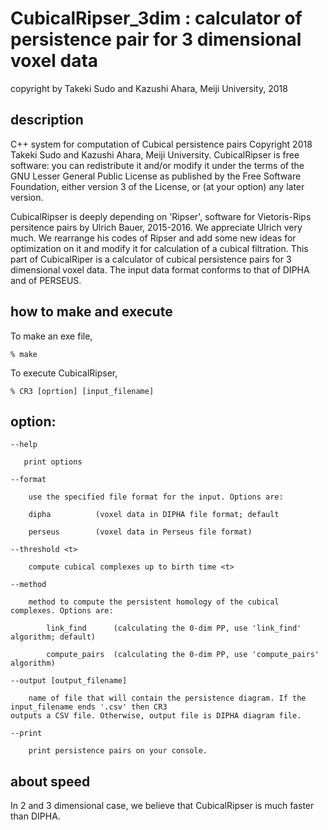 # CubicalRipser_3dim : calculator of persistence pair for 3 dimensional voxel data

copyright by Takeki Sudo and Kazushi Ahara, Meiji University, 2018

## description

C++ system for computation of Cubical persistence pairs
Copyright 2018 Takeki Sudo and Kazushi Ahara, Meiji University.
CubicalRipser is free software: you can redistribute it and/or modify it under
the terms of the GNU Lesser General Public License as published by the
Free Software Foundation, either version 3 of the License, or (at your option)
any later version.

CubicalRipser is deeply depending on 'Ripser', software for Vietoris-Rips 
persitence pairs by Ulrich Bauer, 2015-2016.  We appreciate Ulrich very much.
We rearrange his codes of Ripser and add some new ideas for optimization on it 
and modify it for calculation of a cubical filtration.
This part of CubicalRiper is a calculator of cubical persistence pairs for 
3 dimensional voxel data. The input data format conforms to that of DIPHA and of PERSEUS.

## how to make and execute

To make an exe file, 

    % make

To execute CubicalRipser, 

    % CR3 [oprtion] [input_filename]

## option:

    --help   

       print options

    --format     

        use the specified file format for the input. Options are:
	  
        dipha          (voxel data in DIPHA file format; default
       
        perseus        (voxel data in Perseus file format)

    --threshold <t>  
  
        compute cubical complexes up to birth time <t>
    
    --method 

        method to compute the persistent homology of the cubical complexes. Options are:

            link_find      (calculating the 0-dim PP, use 'link_find' algorithm; default)

            compute_pairs  (calculating the 0-dim PP, use 'compute_pairs' algorithm)

    --output [output_filename] 

        name of file that will contain the persistence diagram. If the input_filename ends '.csv' then CR3 
	outputs a CSV file. Otherwise, output file is DIPHA diagram file.

    --print
  
        print persistence pairs on your console.

## about speed

In 2 and 3 dimensional case, we believe that CubicalRipser is much faster than DIPHA.
